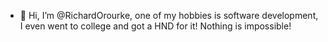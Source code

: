 - 👋 Hi, I’m @RichardOrourke, one of my hobbies is software development, I even went to college and got a HND for it!
Nothing is impossible!
<!---
RichardOrourke/RichardOrourke is a ✨ special ✨ repository because its `README.md` (this file) appears on your GitHub profile.
You can click the Preview link to take a look at your changes.
--->
